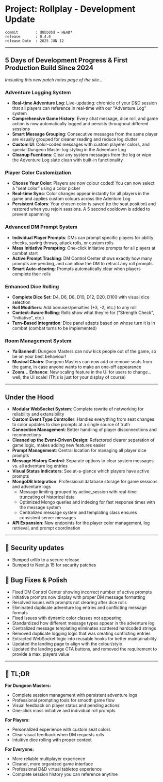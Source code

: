 # Project: Rollplay - Development Update 


```
commit        : d8bb0bd → HEAD*
release       : 0.4.0
release Date  : 2025 JUN 12
```

---

## **5 Days of Development Progress & First Production Build Since 2024**

*Including this new patch notes page of the site...*

### **Adventure Logging System**
- **Real-time Adventure Log**: Live-updating: chronicle of your D&D session that all players can reference in real-time with our "Adventure Log" system
- **Comprehensive Game History**: Every chat message, dice roll, and game action is now automatically logged and persists throughout different sessions
- **Smart Message Grouping**: Consecutive messages from the same player are visually grouped for cleaner reading and reduce log clutter
- **Custom UI**: Color-coded messages with custom playerer colors, and special Dungeon Master log styling in the Adventure Log
- **Cleanup Fucntions**: Clear any system messages from the log or wipe the Adventure Log slate clean with built-in functionality

### **Player Color Customization**
- **Choose Your Color**: Players are now colour coded! You can now select a "seat color" using a color picker
- **Real-time Sync**: Color changes appear instantly for all players in the game and applies custom colours across the Adenture Log
- **Persistent Colors**: Your chosen color is saved (to the seat position) and restored when you rejoin sessions. A 5 second cooldown is added to prevent spamming 

### **Advanced DM Prompt System**
- **Individual Player Prompts**: DMs can prompt specific players for ability checks, saving throws, attack rolls, or custom rolls
- **Mass Initiative Prompting**: One-click initiative prompts for all players at combat start
- **Active Prompt Tracking**: DM Control Center shows exactly how many prompts are pending, and can allow the DM to retract any roll prompts
- **Smart Auto-clearing**: Prompts automatically clear when players complete their rolls

### **Enhanced Dice Rolling**
- **Complete Dice Set**: D4, D6, D8, D10, D12, D20, D100 with visual dice selection
- **Roll Modifiers**: Add bonuses/penalties (+3, -2, etc.) to any roll
- **Context-Aware Rolling**: Rolls show what they're for ("Strength Check", "Initiative", etc.)
- **Turn-Based Integration**: Dice panel adapts based on whose turn it is in combat (combat turns to be implemented)

### **Room Management System**
- **Ya Banned!**: Dungeon Masters can now kick people out of the game, so be on your best behaviour!
- **Musical Chairs**: Dungeon Masters can now add or remove seats from the game, in case anyone wants to make an one-off appearance
- **Zoom... Enhance**: New scaling feature in the UI for users to change... well, the UI scale! (This is just for your display of course) 

---

## **Under the Hood**

- **Modular WebSocket System**: Complete rewrite of networking for reliability and extensibility
- **Custom Event Type Controller**: Handles everything from seat changes to color updates to dice prompts at a single source of truth
- **Connection Management**: Better handling of player disconnections and reconnections
- **Cleaned up the Event-Driven Design**: Refactored clearer separation of game logic, makes adding new features easier
- **Prompt Management**: Central location for managing all player dice prompts
- **Message History Control**: Separate options to clear system messages vs. all adventure log entries
- **Visual Status Indicators**: See at-a-glance which players have active prompts
- **MongoDB Integration**: Professional database storage for game sessions and adventure logs
    - Message limiting grouped by active_session with real-time truncating of historical data
    - Optimized Mongo queries and indexing for fast response times with the message system
    - Centralized message system and templating class ensures consistent server messages
- **API Expansion**: New endpoints for the player color management, log retrieval, and prompt coordination

---

## 🔐 Security updates
- Bumped urllib to a secure release
- Bumped to Next.js 15 for security patches

## 🐛 **Bug Fixes & Polish**

- Fixed DM Control Center showing incorrect number of active prompts
- Initiative prompts now display with proper DM message formatting
- Resolved issues with prompts not clearing after dice rolls
- Eliminated duplicate adventure log entries and conflicting message formats
- Fixed issues with dynamic color classes not appearing
- Standardized how different message types appear in the adventure log
- Centralized message templating eliminates scattered hardcoded strings
- Removed duplicate logging logic that was creating conflicting entries
- Extracted WebSocket logic into reusable hooks for better maintainability
- Updated the landing page to align with the colour/style
- Updated the landing page CTA buttons, and removed the requirement to provide a max_players value


---

## 🚀 **TL;DR**

**For Dungeon Masters:**
- Complete session management with persistent adventure logs
- Professional prompting tools for smooth game flow  
- Visual feedback on player status and pending actions
- One-click mass initiative and individual roll prompts

**For Players:**
- Personalized experience with custom seat colors
- Clear visual feedback when DM requests rolls
- Intuitive dice rolling with proper context

**For Everyone:**
- More reliable multiplayer experience
- Cleaner, more organized game interface
- Professional D&D virtual tabletop experience
- Complete session history you can reference anytime

